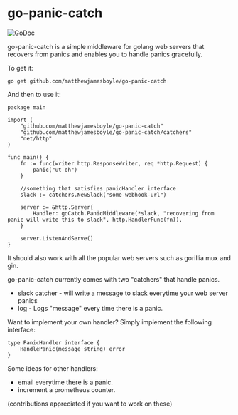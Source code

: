 # go-panic-catch
[![GoDoc](https://godoc.org/github.com/MatthewJamesBoyle/go-panic-catch?status.svg)](https://godoc.org/github.com/MatthewJamesBoyle/go-panic-catch)

go-panic-catch is a simple middleware for golang web servers that recovers from panics and enables you to handle panics gracefully.

To get it:

```go get github.com/matthewjamesboyle/go-panic-catch```

And then to use it:
```
package main

import (
	"github.com/matthewjamesboyle/go-panic-catch"
	"github.com/matthewjamesboyle/go-panic-catch/catchers"
	"net/http"
)

func main() {
	fn := func(writer http.ResponseWriter, req *http.Request) {
		panic("ut oh")
	}

	//something that satisfies panicHandler interface
	slack := catchers.NewSlack("some-webhook-url")

	server := &http.Server{
		Handler: goCatch.PanicMiddleware(*slack, "recovering from panic will write this to slack", http.HandlerFunc(fn)),
	}

	server.ListenAndServe()
}

```

It should also work with all the popular web servers such as gorillia mux and gin.

go-panic-catch currently comes with two "catchers" that handle panics.
* slack catcher - will write a message to slack everytime your web server panics
* log - Logs "message" every time there is a panic.

Want to implement your own handler? Simply implement the following interface:
```
type PanicHandler interface {
	HandlePanic(message string) error
}
```

Some ideas for other handlers:
* email everytime there is a panic.
* increment a prometheus counter.

(contributions appreciated if you want to work on these)

